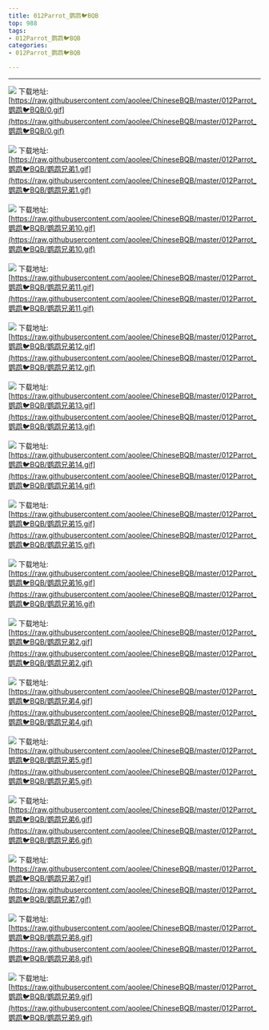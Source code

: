```yaml
---
title: 012Parrot_鹦鹉🐦BQB
top: 988
tags:
- 012Parrot_鹦鹉🐦BQB
categories:
- 012Parrot_鹦鹉🐦BQB

---
```


------

<!-- more -->

![](https://raw.githubusercontent.com/aoolee/ChineseBQB/master/012Parrot_鹦鹉🐦BQB/0.gif)
下载地址:[https://raw.githubusercontent.com/aoolee/ChineseBQB/master/012Parrot_鹦鹉🐦BQB/0.gif](https://raw.githubusercontent.com/aoolee/ChineseBQB/master/012Parrot_鹦鹉🐦BQB/0.gif)

![](https://raw.githubusercontent.com/aoolee/ChineseBQB/master/012Parrot_鹦鹉🐦BQB/鹦鹉兄弟1.gif)
下载地址:[https://raw.githubusercontent.com/aoolee/ChineseBQB/master/012Parrot_鹦鹉🐦BQB/鹦鹉兄弟1.gif](https://raw.githubusercontent.com/aoolee/ChineseBQB/master/012Parrot_鹦鹉🐦BQB/鹦鹉兄弟1.gif)

![](https://raw.githubusercontent.com/aoolee/ChineseBQB/master/012Parrot_鹦鹉🐦BQB/鹦鹉兄弟10.gif)
下载地址:[https://raw.githubusercontent.com/aoolee/ChineseBQB/master/012Parrot_鹦鹉🐦BQB/鹦鹉兄弟10.gif](https://raw.githubusercontent.com/aoolee/ChineseBQB/master/012Parrot_鹦鹉🐦BQB/鹦鹉兄弟10.gif)

![](https://raw.githubusercontent.com/aoolee/ChineseBQB/master/012Parrot_鹦鹉🐦BQB/鹦鹉兄弟11.gif)
下载地址:[https://raw.githubusercontent.com/aoolee/ChineseBQB/master/012Parrot_鹦鹉🐦BQB/鹦鹉兄弟11.gif](https://raw.githubusercontent.com/aoolee/ChineseBQB/master/012Parrot_鹦鹉🐦BQB/鹦鹉兄弟11.gif)

![](https://raw.githubusercontent.com/aoolee/ChineseBQB/master/012Parrot_鹦鹉🐦BQB/鹦鹉兄弟12.gif)
下载地址:[https://raw.githubusercontent.com/aoolee/ChineseBQB/master/012Parrot_鹦鹉🐦BQB/鹦鹉兄弟12.gif](https://raw.githubusercontent.com/aoolee/ChineseBQB/master/012Parrot_鹦鹉🐦BQB/鹦鹉兄弟12.gif)

![](https://raw.githubusercontent.com/aoolee/ChineseBQB/master/012Parrot_鹦鹉🐦BQB/鹦鹉兄弟13.gif)
下载地址:[https://raw.githubusercontent.com/aoolee/ChineseBQB/master/012Parrot_鹦鹉🐦BQB/鹦鹉兄弟13.gif](https://raw.githubusercontent.com/aoolee/ChineseBQB/master/012Parrot_鹦鹉🐦BQB/鹦鹉兄弟13.gif)

![](https://raw.githubusercontent.com/aoolee/ChineseBQB/master/012Parrot_鹦鹉🐦BQB/鹦鹉兄弟14.gif)
下载地址:[https://raw.githubusercontent.com/aoolee/ChineseBQB/master/012Parrot_鹦鹉🐦BQB/鹦鹉兄弟14.gif](https://raw.githubusercontent.com/aoolee/ChineseBQB/master/012Parrot_鹦鹉🐦BQB/鹦鹉兄弟14.gif)

![](https://raw.githubusercontent.com/aoolee/ChineseBQB/master/012Parrot_鹦鹉🐦BQB/鹦鹉兄弟15.gif)
下载地址:[https://raw.githubusercontent.com/aoolee/ChineseBQB/master/012Parrot_鹦鹉🐦BQB/鹦鹉兄弟15.gif](https://raw.githubusercontent.com/aoolee/ChineseBQB/master/012Parrot_鹦鹉🐦BQB/鹦鹉兄弟15.gif)

![](https://raw.githubusercontent.com/aoolee/ChineseBQB/master/012Parrot_鹦鹉🐦BQB/鹦鹉兄弟16.gif)
下载地址:[https://raw.githubusercontent.com/aoolee/ChineseBQB/master/012Parrot_鹦鹉🐦BQB/鹦鹉兄弟16.gif](https://raw.githubusercontent.com/aoolee/ChineseBQB/master/012Parrot_鹦鹉🐦BQB/鹦鹉兄弟16.gif)

![](https://raw.githubusercontent.com/aoolee/ChineseBQB/master/012Parrot_鹦鹉🐦BQB/鹦鹉兄弟2.gif)
下载地址:[https://raw.githubusercontent.com/aoolee/ChineseBQB/master/012Parrot_鹦鹉🐦BQB/鹦鹉兄弟2.gif](https://raw.githubusercontent.com/aoolee/ChineseBQB/master/012Parrot_鹦鹉🐦BQB/鹦鹉兄弟2.gif)

![](https://raw.githubusercontent.com/aoolee/ChineseBQB/master/012Parrot_鹦鹉🐦BQB/鹦鹉兄弟4.gif)
下载地址:[https://raw.githubusercontent.com/aoolee/ChineseBQB/master/012Parrot_鹦鹉🐦BQB/鹦鹉兄弟4.gif](https://raw.githubusercontent.com/aoolee/ChineseBQB/master/012Parrot_鹦鹉🐦BQB/鹦鹉兄弟4.gif)

![](https://raw.githubusercontent.com/aoolee/ChineseBQB/master/012Parrot_鹦鹉🐦BQB/鹦鹉兄弟5.gif)
下载地址:[https://raw.githubusercontent.com/aoolee/ChineseBQB/master/012Parrot_鹦鹉🐦BQB/鹦鹉兄弟5.gif](https://raw.githubusercontent.com/aoolee/ChineseBQB/master/012Parrot_鹦鹉🐦BQB/鹦鹉兄弟5.gif)

![](https://raw.githubusercontent.com/aoolee/ChineseBQB/master/012Parrot_鹦鹉🐦BQB/鹦鹉兄弟6.gif)
下载地址:[https://raw.githubusercontent.com/aoolee/ChineseBQB/master/012Parrot_鹦鹉🐦BQB/鹦鹉兄弟6.gif](https://raw.githubusercontent.com/aoolee/ChineseBQB/master/012Parrot_鹦鹉🐦BQB/鹦鹉兄弟6.gif)

![](https://raw.githubusercontent.com/aoolee/ChineseBQB/master/012Parrot_鹦鹉🐦BQB/鹦鹉兄弟7.gif)
下载地址:[https://raw.githubusercontent.com/aoolee/ChineseBQB/master/012Parrot_鹦鹉🐦BQB/鹦鹉兄弟7.gif](https://raw.githubusercontent.com/aoolee/ChineseBQB/master/012Parrot_鹦鹉🐦BQB/鹦鹉兄弟7.gif)

![](https://raw.githubusercontent.com/aoolee/ChineseBQB/master/012Parrot_鹦鹉🐦BQB/鹦鹉兄弟8.gif)
下载地址:[https://raw.githubusercontent.com/aoolee/ChineseBQB/master/012Parrot_鹦鹉🐦BQB/鹦鹉兄弟8.gif](https://raw.githubusercontent.com/aoolee/ChineseBQB/master/012Parrot_鹦鹉🐦BQB/鹦鹉兄弟8.gif)

![](https://raw.githubusercontent.com/aoolee/ChineseBQB/master/012Parrot_鹦鹉🐦BQB/鹦鹉兄弟9.gif)
下载地址:[https://raw.githubusercontent.com/aoolee/ChineseBQB/master/012Parrot_鹦鹉🐦BQB/鹦鹉兄弟9.gif](https://raw.githubusercontent.com/aoolee/ChineseBQB/master/012Parrot_鹦鹉🐦BQB/鹦鹉兄弟9.gif)

